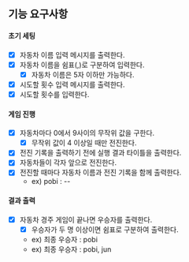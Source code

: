 ## 기능 요구사항

#### 초기 세팅
- [X] 자동차 이름 입력 메시지를 출력한다.
- [X] 자동차 이름을 쉼표(,)로 구분하여 입력한다.
  - [X] 자동차 이름은 5자 이하만 가능하다.
- [X] 시도할 횟수 입력 메시지를 출력한다.
- [X] 시도할 횟수를 입력한다.

#### 게임 진행
- [X] 자동차마다 0에서 9사이의 무작위 값을 구한다.
  - [X] 무작위 값이 4 이상일 때만 전진한다.
- [X] 전진 기록을 출력하기 전에 실행 결과 타이틀을 출력한다.
- [X] 자동차들이 각자 앞으로 전진한다.
- [X] 전진할 때마다 자동차 이름과 전진 기록을 함께 출력한다.
  - ex) pobi : --

#### 결과 출력
- [X] 자동차 경주 게임이 끝나면 우승자를 출력한다.
  - [X] 우승자가 두 명 이상이면 쉼표로 구분하여 출력한다.
  - ex) 최종 우승자 : pobi
  - ex) 최종 우승자 : pobi, jun